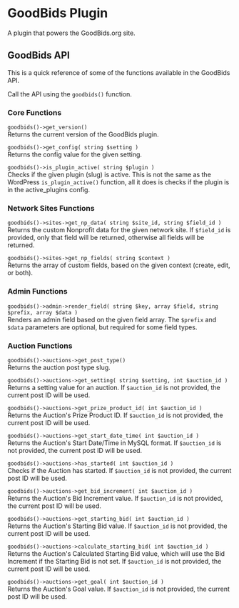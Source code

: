 # GoodBids Plugin

A plugin that powers the GoodBids.org site.

## GoodBids API

This is a quick reference of some of the functions available in the GoodBids API.

Call the API using the `goodbids()` function.

### Core Functions

`goodbids()->get_version()`  
Returns the current version of the GoodBids plugin.

`goodbids()->get_config( string $setting )`  
Returns the config value for the given setting.

`goodbids()->is_plugin_active( string $plugin )`  
Checks if the given plugin (slug) is active. This is not the same as the WordPress `is_plugin_active()` function, all it does is checks if the plugin is in the active_plugins config.

### Network Sites Functions

`goodbids()->sites->get_np_data( string $site_id, string $field_id )`  
Returns the custom Nonprofit data for the given network site. If `$field_id` is provided, only that field will be returned, otherwise all fields will be returned.

`goodbids()->sites->get_np_fields( string $context )`  
Returns the array of custom fields, based on the given context (create, edit, or both).

### Admin Functions

`goodbids()->admin->render_field( string $key, array $field, string $prefix, array $data )`  
Renders an admin field based on the given field array. The `$prefix` and `$data` parameters are optional, but required for some field types.

### Auction Functions

`goodbids()->auctions->get_post_type()`  
Returns the auction post type slug.

`goodbids()->auctions->get_setting( string $setting, int $auction_id )`  
Returns a setting value for an auction. If `$auction_id` is not provided, the current post ID will be used.

`goodbids()->auctions->get_prize_product_id( int $auction_id )`  
Returns the Auction's Prize Product ID. If `$auction_id` is not provided, the current post ID will be used.

`goodbids()->auctions->get_start_date_time( int $auction_id )`  
Returns the Auction's Start Date/Time in MySQL format. If `$auction_id` is not provided, the current post ID will be used.

`goodbids()->auctions->has_started( int $auction_id )`  
Checks if the Auction has started. If `$auction_id` is not provided, the current post ID will be used.

`goodbids()->auctions->get_bid_increment( int $auction_id )`  
Returns the Auction's Bid Increment value. If `$auction_id` is not provided, the current post ID will be used.

`goodbids()->auctions->get_starting_bid( int $auction_id )`  
Returns the Auction's Starting Bid value. If `$auction_id` is not provided, the current post ID will be used.

`goodbids()->auctions->calculate_starting_bid( int $auction_id )`  
Returns the Auction's Calculated Starting Bid value, which will use the Bid Increment if the Starting Bid is not set. If `$auction_id` is not provided, the current post ID will be used.

`goodbids()->auctions->get_goal( int $auction_id )`  
Returns the Auction's Goal value. If `$auction_id` is not provided, the current post ID will be used.

